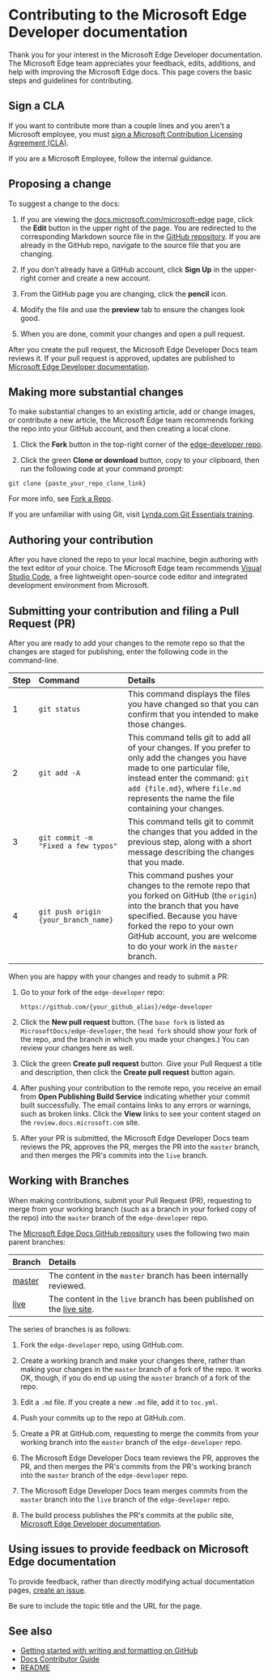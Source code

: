 # Contributing to the Microsoft Edge Developer documentation

Thank you for your interest in the Microsoft Edge Developer documentation.  The Microsoft Edge team appreciates your feedback, edits, additions, and help with improving the Microsoft Edge docs.  This page covers the basic steps and guidelines for contributing.


<!-- ====================================================================== -->
## Sign a CLA

If you want to contribute more than a couple lines and you aren't a Microsoft employee, you must [sign a Microsoft Contribution Licensing Agreement (CLA)](https://cla.opensource.microsoft.com).

If you are a Microsoft Employee, follow the internal guidance.


<!-- ====================================================================== -->
## Proposing a change

To suggest a change to the docs:

1.  If you are viewing the [docs.microsoft.com/microsoft-edge](https://docs.microsoft.com/microsoft-edge) page, click the **Edit** button in the upper right of the page.  You are redirected to the corresponding Markdown source file in the [GitHub repository](https://github.com/MicrosoftDocs/edge-developer).  If you are already in the GitHub repo, navigate to the source file that you are changing.

1.  If you don't already have a GitHub account, click **Sign Up** in the upper-right corner and create a new account.

1.  From the GitHub page you are changing, click the **pencil** icon.

1.  Modify the file and use the **preview** tab to ensure the changes look good.

1.  When you are done, commit your changes and open a pull request.

After you create the pull request, the Microsoft Edge Developer Docs team reviews it.  If your pull request is approved, updates are published to [Microsoft Edge Developer documentation](https://docs.microsoft.com/en-us/microsoft-edge/developer/).


<!-- ====================================================================== -->
## Making more substantial changes

To make substantial changes to an existing article, add or change images, or contribute a new article, the Microsoft Edge team recommends forking the repo into your GitHub account, and then creating a local clone.

1. Click the **Fork** button in the top-right corner of the [edge-developer repo](https://github.com/MicrosoftDocs/edge-developer).

2. Click the green **Clone or download** button, copy to your clipboard, then run the following code at your command prompt:

```shell
git clone {paste_your_repo_clone_link}
```

For more info, see [Fork a Repo](https://help.github.com/github/getting-started-with-github/fork-a-repo).

If you are unfamiliar with using Git, visit [Lynda.com Git Essentials training](https://www.lynda.com/Git-tutorials/Git-Essential-Training/100222-2.html).


<!-- ====================================================================== -->
## Authoring your contribution

After you have cloned the repo to your local machine, begin authoring with the text editor of your choice.  The Microsoft Edge team recommends [Visual Studio Code](https://code.visualstudio.com), a free lightweight open-source code editor and integrated development environment from Microsoft.


<!-- ====================================================================== -->
## Submitting your contribution and filing a Pull Request (PR)

After you are ready to add your changes to the remote repo so that the changes are staged for publishing, enter the following code in the command-line.

| Step | Command | Details |
|:--- |:--- |:--- |
| 1 | `git status` | This command displays the files you have changed so that you can confirm that you intended to make those changes. |
| 2 | `git add -A` | This command tells git to add all of your changes.  If you prefer to only add the changes you have made to one particular file, instead enter the command: `git add {file.md}`, where `file.md` represents the name the file containing your changes. |
| 3 | `git commit -m "Fixed a few typos"` | This command tells git to commit the changes that you added in the previous step, along with a short message describing the changes that you made. |
| 4 | `git push origin {your_branch_name}` | This command pushes your changes to the remote repo that you forked on GitHub (the `origin`) into the branch that you have specified.  Because you have forked the repo to your own GitHub account, you are welcome to do your work in the `master` branch. |

When you are happy with your changes and ready to submit a PR:

1.  Go to your fork of the `edge-developer` repo:

    ```https
    https://github.com/{your_github_alias}/edge-developer
    ```

1.  Click the **New pull request** button.  (The `base fork` is listed as `MicrosoftDocs/edge-developer`, the `head fork` should show your fork of the repo, and the branch in which you made your changes.)  You can review your changes here as well.

1.  Click the green **Create pull request** button.  Give your Pull Request a title and description, then click the **Create pull request** button again.

1.  After pushing your contribution to the remote repo, you receive an email from **Open Publishing Build Service** indicating whether your commit built successfully.  The email contains links to any errors or warnings, such as broken links.  Click the **View** links to see your content staged on the `review.docs.microsoft.com` site.

1.  After your PR is submitted, the Microsoft Edge Developer Docs team reviews the PR, approves the PR, merges the PR into the `master` branch, and then merges the PR's commits into the `live` branch.


<!-- ====================================================================== -->
## Working with Branches

When making contributions, submit your Pull Request (PR), requesting to merge from your working branch (such as a branch in your forked copy of the repo) into the `master` branch of the `edge-developer` repo.

The [Microsoft Edge Docs GitHub repository](https://github.com/MicrosoftDocs/edge-developer) uses the following two main parent branches:

| Branch  | Details  |
|:--- |:--- |
| [master](https://github.com/MicrosoftDocs/edge-developer/tree/master)  | The content in the `master` branch has been internally reviewed. |
| [live](https://github.com/MicrosoftDocs/edge-developer/tree/live)  |  The content in the `live` branch has been published on the [live site](https://docs.microsoft.com/microsoft-edge). |

The series of branches is as follows:

1. Fork the `edge-developer` repo, using GitHub.com.

1. Create a working branch and make your changes there, rather than making your changes in the `master` branch of a fork of the repo.  It works OK, though, if you do end up using the `master` branch of a fork of the repo.

1. Edit a `.md` file.  If you create a new `.md` file, add it to `toc.yml`.

1. Push your commits up to the repo at GitHub.com.

1. Create a PR at GitHub.com, requesting to merge the commits from your working branch into the `master` branch of the `edge-developer` repo.

1. The Microsoft Edge Developer Docs team reviews the PR, approves the PR, and then merges the PR's commits from the PR's working branch into the `master` branch of the `edge-developer` repo.

1. The Microsoft Edge Developer Docs team merges commits from the `master` branch into the `live` branch of the `edge-developer` repo.

1. The build process publishes the PR's commits at the public site, [Microsoft Edge Developer documentation](https://docs.microsoft.com/microsoft-edge/developer/).


<!-- ====================================================================== -->
## Using issues to provide feedback on Microsoft Edge documentation

To provide feedback, rather than directly modifying actual documentation pages, [create an issue](https://github.com/MicrosoftDocs/edge-developer/issues/new).

Be sure to include the topic title and the URL for the page.


<!-- ====================================================================== -->
## See also

*  [Getting started with writing and formatting on GitHub](https://help.github.com/github/writing-on-github/getting-started-with-writing-and-formatting-on-github)
*  [Docs Contributor Guide](https://docs.microsoft.com/en-us/contribute/)
*  [README](README.md)
